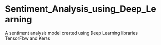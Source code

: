 # Sentiment_Analysis_using_Deep_Learning
A sentiment analysis model created using Deep Learning libraries TensorFlow and Keras
